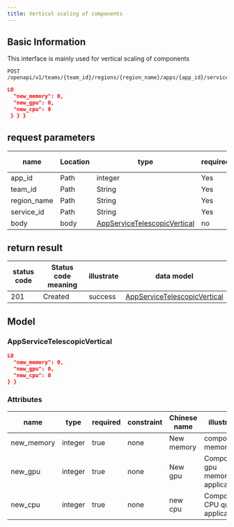 ```yaml
---
title: Vertical scaling of components
---
```


## Basic Information

This interface is mainly used for vertical scaling of components

```shell title="请求路径"
POST /openapi/v1/teams/{team_id}/regions/{region_name}/apps/{app_id}/services/{service_id}/telescopic/vertical
```

```json title="Body 请求体示例"
LO
  "new_memory": 0,
  "new_gpu": 0,
  "new_cpu": 0
 } } }
```

## request parameters

| name                             | Location | type                                                                | required | Chinese name | illustrate |
| -------------------------------- | -------- | ------------------------------------------------------------------- | -------- | ------------ | ---------- |
| app_id      | Path     | integer                                                             | Yes      |              | app id     |
| team_id     | Path     | String                                                              | Yes      |              | none       |
| region_name | Path     | String                                                              | Yes      |              | none       |
| service_id  | Path     | String                                                              | Yes      |              | none       |
| body                             | body     | [AppServiceTelescopicVertical](#schemaappservicetelescopicvertical) | no       |              | none       |

## return result

| status code | Status code meaning | illustrate | data model                                                          |
| ----------- | ------------------- | ---------- | ------------------------------------------------------------------- |
| 201         | Created             | success    | [AppServiceTelescopicVertical](#schemaappservicetelescopicvertical) |

## Model

### AppServiceTelescopicVertical<a id="schemaappservicetelescopicvertical"></a>

```json
LO
  "new_memory": 0,
  "new_gpu": 0,
  "new_cpu": 0
} }

```

### Attributes

| name                            | type    | required | constraint | Chinese name | illustrate                       |
| ------------------------------- | ------- | -------- | ---------- | ------------ | -------------------------------- |
| new_memory | integer | true     | none       | New memory   | component memory                 |
| new_gpu    | integer | true     | none       | New gpu      | Component gpu memory application |
| new_cpu    | integer | true     | none       | new cpu      | Component CPU quota application  |
